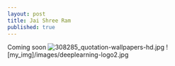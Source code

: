```yaml
---
layout: post
title: Jai Shree Ram
published: true
---
```


Coming soon
![308285_quotation-wallpapers-hd.jpg]({{site.baseurl}}/_posts/308285_quotation-wallpapers-hd.jpg)
![my_img]/images/deeplearning-logo2.jpg